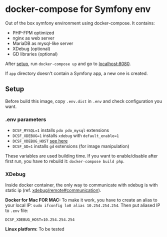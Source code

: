 # docker-compose for Symfony env

Out of the box symfony environment using docker-compose. It contains:
- PHP-FPM optimized
- nginx as web server
- MariaDB as mysql-like server
- XDebug (optional)
- GD libraries (optional)

After [setup](#setup), run `docker-compose up` and go to [localhost:8080](http://localhost:8080).

If `app` directory doesn't contain a Symfony app, a new one is created.

## Setup
Before build this image, copy `.env.dist` in `.env` and check configuration you want.

### .env parameters
- `DCSF_MYSQL=1` installs `pdo pdo_mysql` extensions
- `DCSF_XDEBUG=1` installs `xdebug` with `default_enable=1`
- `DCSF_XDEBUG_HOST` [see here](#xdebug)
- `DCSF_GD=1` installs `gd` extensions (for image manipulation)

These variables are used building time. If you want to enable/disable after first run, you have to rebuild it: `docker-compose build php`.

### XDebug
Inside docker container, the only way to communicate with xdebug is with static ip (ref. [xdebug/remote#communication](https://xdebug.org/docs/remote#communication)).

**Docker for Mac FOR MAC:** To make it work, you have to create an alias to your local IP: `sudo ifconfig lo0 alias 10.254.254.254`. Then put aliased IP to `.env` file:
```
DCSF_XDEBUG_HOST=10.254.254.254
```

**Linux platform:** To be tested